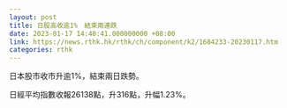 ```yaml
---
layout: post
title: 日股高收逾1%　結束兩連跌
date: 2023-01-17 14:40:41.000000000 +08:00
link: https://news.rthk.hk/rthk/ch/component/k2/1684233-20230117.htm
categories: rthk
---
```


日本股市收市升逾1%，結束兩日跌勢。

日經平均指數收報26138點，升316點，升幅1.23%。
